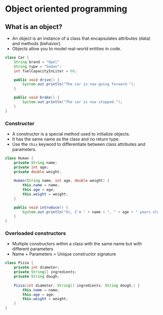 # Object oriented programming

## What is an object?

- An object is an instance of a class that encapsulates attributes (data) and methods (behavior).
- Objects allow you to model real-world entities in code.

```java
class Car {
    String brand = "Opel"
    String type = "Sedan";
    int fuelCapacityInLiter = 60;

    public void drive() {
        System.out.println("The car is now going forward.");
    }

    public void brake() {
        System.out.println("The car is now stopped.");
    }
}
```

### Constructor
- A constructor is a special method used to initialize objects.
- It has the same name as the class and no return type.
- Use the `this` keyword to differentiate between class attributes and parameters.

```java
class Human {
    private String name;
    private int age;
    private double weight;
    
    Human(String name, int age, double weight) {
        this.name = name;
        this.age = age;
        this.weight = weight;
    }

    public void introduce() {
        System.out.println("Hi, I'm " + name + ", " + age + " years old.");
    }
}
```

### Overloaded constructors
- Multiple constructors within a class with the same name but with different parameters
- Name + Parameters = Unique constructor signature

```java
class Pizza {
    private int diameter;
    private String[] ingredients;
    private String dough;
    
    Pizza(int diameter, String[] ingredients, String dough,) {
        this.name = name;
        this.age = age;
        this.weight = weight;
    }
}
```